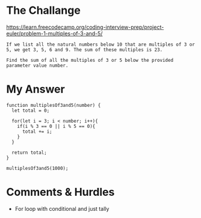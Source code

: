 # The Challange

https://learn.freecodecamp.org/coding-interview-prep/project-euler/problem-1-multiples-of-3-and-5/

```
If we list all the natural numbers below 10 that are multiples of 3 or 5, we get 3, 5, 6 and 9. The sum of these multiples is 23.

Find the sum of all the multiples of 3 or 5 below the provided parameter value number.
```

# My Answer

```
function multiplesOf3and5(number) {
  let total = 0;

  for(let i = 3; i < number; i++){
    if(i % 3 == 0 || i % 5 == 0){
      total += i;
    }
  }

  return total;
}

multiplesOf3and5(1000);
```

# Comments & Hurdles

* For loop with conditional and just tally